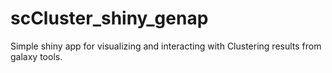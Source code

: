 # scCluster_shiny_genap
Simple shiny app for visualizing and interacting with Clustering results from galaxy tools.
